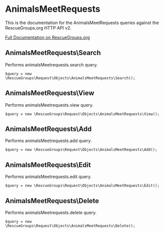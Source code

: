 # AnimalsMeetRequests

This is the documentation for the AnimalsMeetRequests queries against the RescueGroups.org HTTP API v2.

[Full Documentation on RescueGroups.org](https://userguide.rescuegroups.org/display/APIDG/Object+definitions#Objectdefinitions-)

## AnimalsMeetRequests\Search

Performs animalsMeetrequests.search query.

    $query = new \RescueGroups\Request\Objects\AnimalsMeetRequests\Search();


## AnimalsMeetRequests\View

Performs animalsMeetrequests.view query.

    $query = new \RescueGroups\Request\Objects\AnimalsMeetRequests\View();


## AnimalsMeetRequests\Add

Performs animalsMeetrequests.add query.

    $query = new \RescueGroups\Request\Objects\AnimalsMeetRequests\Add();


## AnimalsMeetRequests\Edit

Performs animalsMeetrequests.edit query.

    $query = new \RescueGroups\Request\Objects\AnimalsMeetRequests\Edit();


## AnimalsMeetRequests\Delete

Performs animalsMeetrequests.delete query.

    $query = new \RescueGroups\Request\Objects\AnimalsMeetRequests\Delete();


